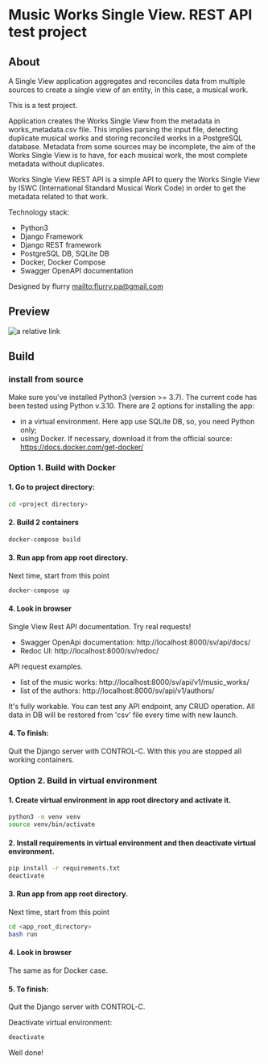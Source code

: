 # Music Works Single View. REST API test project
## About
A Single View application aggregates and reconciles data from multiple
sources to create a single view of an entity, in this case, a musical work.

This is a test project.

Application creates the Works Single View from the metadata in works_metadata.csv file.
This implies parsing the input file, detecting duplicate musical works and storing reconciled
works in a PostgreSQL database.
Metadata from some sources may be incomplete, the aim of the Works
Single View is to have, for each musical work, the most complete
metadata without duplicates.

Works Single View REST API is a simple API to query the Works Single View by
ISWC (International Standard Musical Work Code) in order to get the metadata related to that work.

Technology stack:
 - Python3
 - Django Framework
 - Django REST framework
 - PostgreSQL DB, SQLite DB
 - Docker, Docker Compose
 - Swagger OpenAPI documentation

 Designed by flurry <mailto:flurry.pa@gmail.com>

## Preview

<img alt="a relative link" src="/home/flurry/projects/031_test_Fevernova_BMAT_Spain/sv/static/sv/images/Swagger_OpenApi.png"/>

## Build
### install from source
Make sure you've installed Python3 (version >= 3.7).
The current code has been tested using Python v.3.10.
There are 2 options for installing the app: 
- in a virtual environment. Here app use SQLite DB, so, you need Python only;
- using Docker. If necessary, download it from the official source: https://docs.docker.com/get-docker/

### Option 1. Build with Docker
#### 1. Go to project directory:
```bash
cd <project directory>
```
#### 2. Build 2 containers
```bash
docker-compose build
```
#### 3. Run app from app root directory. 
Next time, start from this point
```bash
docker-compose up
```
#### 4. Look in browser
Single View Rest API documentation.
Try real requests!

 - Swagger OpenApi documentation: http://localhost:8000/sv/api/docs/
 - Redoc UI: http://localhost:8000/sv/redoc/ 

API request examples. 
 - list of the music works: http://localhost:8000/sv/api/v1/music_works/ 
 - list of the authors: http://localhost:8000/sv/api/v1/authors/ 

It's fully workable. You can test any API endpoint, any CRUD operation.
All data in DB will be restored from 'csv' file every time with new launch.

#### 4. To finish:
Quit the Django server with CONTROL-C. With this you are stopped all working containers.

### Option 2. Build in virtual environment
#### 1. Create virtual environment in app root directory and activate it.
```bash
python3 -m venv venv
source venv/bin/activate
```
#### 2. Install requirements in virtual environment and then deactivate virtual environment.
```bash
pip install -r requirements.txt
deactivate
``` 
#### 3. Run app from app root directory. 
Next time, start from this point
```bash
cd <app_root_directory>
bash run
```
#### 4. Look in browser
The same as for Docker case.

#### 5. To finish:
Quit the Django server with CONTROL-C.

Deactivate virtual environment:
```bash
deactivate
```
Well done!
